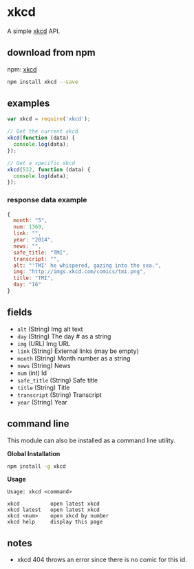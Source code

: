 # xkcd

A simple [xkcd](http://xkcd.com/) API.

## download from npm

npm: [xkcd](https://www.npmjs.org/package/xkcd)

```bash
npm install xkcd --save
```

## examples

```js
var xkcd = require('xkcd');

// Get the current xkcd
xkcd(function (data) {
  console.log(data);
});

// Get a specific xkcd
xkcd(532, function (data) {
  console.log(data);
});
```

### response data example

```js
{
  month: "5",
  num: 1369,
  link: "",
  year: "2014",
  news: "",
  safe_title: "TMI",
  transcript: "",
  alt: "'TMI' he whispered, gazing into the sea.",
  img: "http://imgs.xkcd.com/comics/tmi.png",
  title: "TMI",
  day: "16"
}
```

## fields

- `alt` (String) Img alt text
- `day` (String) The day # as a string
- `img` (URL) Img URL
- `link` (String) External links (may be empty)
- `month` (String) Month number as a string
- `news` (String) News
- `num` (int) Id
- `safe_title` (String) Safe title
- `title` (String) Title
- `transcript` (String) Transcript
- `year` (String) Year

## command line

This module can also be installed as a command line utility.

**Global Installation**

```bash
npm install -g xkcd
```

**Usage**

```
Usage: xkcd <command>

xkcd          open latest xkcd
xkcd latest   open latest xkcd
xkcd <num>    open xkcd by number
xkcd help     display this page
```

## notes

- xkcd 404 throws an error since there is no comic for this id.